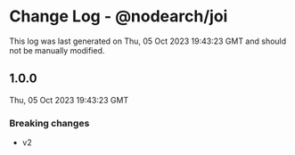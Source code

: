 # Change Log - @nodearch/joi

This log was last generated on Thu, 05 Oct 2023 19:43:23 GMT and should not be manually modified.

## 1.0.0
Thu, 05 Oct 2023 19:43:23 GMT

### Breaking changes

- v2

